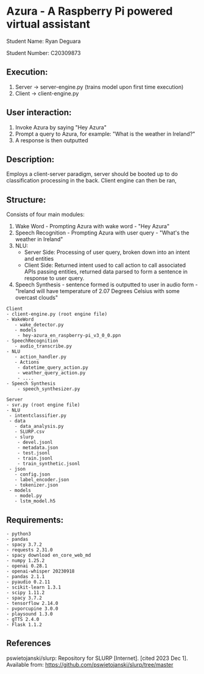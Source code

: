 # Azura - A Raspberry Pi powered virtual assistant

Student Name: Ryan Deguara

Student Number: C20309873

## Execution:
1. Server -> server-engine.py (trains model upon first time execution)
2. Client -> client-engine.py

## User interaction:
1. Invoke Azura by saying "Hey Azura"
2. Prompt a query to Azura, for example: "What is the weather in Ireland?"
3. A response is then outputted

## Description:
Employs a client-server paradigm, server should be booted up to do classification processing
in the back.
Client engine can then be ran, 

## Structure:
Consists of four main modules: 
1. Wake Word - Prompting Azura with wake word - "Hey Azura"
2. Speech Recognition - Prompting Azura with user query - "What's the weather in Ireland"
3. NLU:
   - Server Side: Processing of user query, broken down into an intent and entities
   - Client Side: Returned intent used to call action to call associated APIs passing entities, 
                  returned data parsed to form a sentence in response to user query.
4. Speech Synthesis - sentence formed is outputted to user in audio form - "Ireland will have temperature of 2.07 Degrees Celsius with some overcast clouds"

```
Client
- client-engine.py (root engine file)
- WakeWord
   - wake_detector.py
   - models
    - hey-azura_en_raspberry-pi_v3_0_0.ppn
- SpeechRecognition
   - audio_transcribe.py
- NLU
   - action_handler.py
   - Actions
    - datetime_query_action.py
    - weather_query_action.py
    - ....
- Speech Synthesis
    - speech_synthesizer.py

Server
- svr.py (root engine file)
- NLU
 - intentclassifier.py
 - data
   - data_analysis.py
   - SLURP.csv
   - slurp
    - devel.jsonl
    - metadata.json
    - test.jsonl
    - train.jsonl
    - train_synthetic.jsonl
 - json
   - config.json
   - label_encoder.json
   - tokenizer.json
 - models
   - model.py
   - lstm_model.h5
```
   
## Requirements:

```
- python3
- pandas
- spacy 3.7.2
- requests 2.31.0
- spacy download en_core_web_md
- numpy 1.25.2
- openai 0.28.1
- openai-whisper 20230918
- pandas 2.1.1
- pyaudio 0.2.11
- scikit-learn 1.3.1
- scipy 1.11.2
- spacy 3.7.2
- tensorflow 2.14.0
- pvporcupine 3.0.0
- playsound 1.3.0
- gTTS 2.4.0
- Flask 1.1.2
```

## References

pswietojanski/slurp: Repository for SLURP [Internet]. [cited 2023 Dec 1]. Available from: https://github.com/pswietojanski/slurp/tree/master


